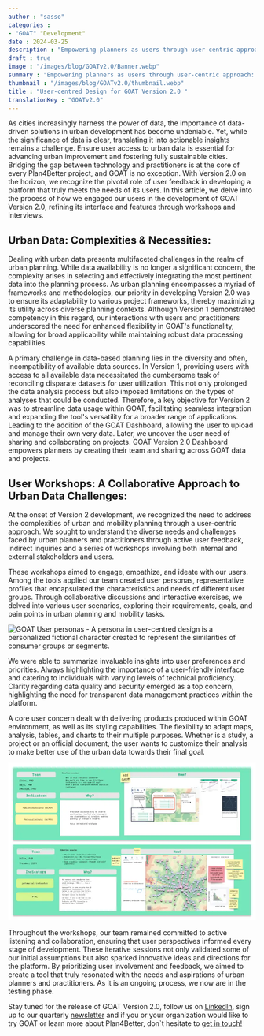 ```yaml
---
author : "sasso"
categories : 
- "GOAT" "Development"
date : 2024-03-25
description : "Empowering planners as users through user-centric approach: The making of GOAT Version 2.0."
draft : true
image : "/images/blog/GOATv2.0/Banner.webp"
summary : "Empowering planners as users through user-centric approach: The making of GOAT Version 2.0."
thumbnail : "/images/blog/GOATv2.0/thumbnail.webp"
title : "User-centred Design for GOAT Version 2.0 "
translationKey : "GOATv2.0"
---
```

As cities increasingly harness the power of data, the importance of data-driven solutions in urban development has become undeniable. Yet, while the significance of data is clear, translating it into actionable insights remains a challenge. Ensure user access to urban data is essential for advancing urban improvement and fostering fully sustainable cities. Bridging the gap between technology and practitioners is at the core of every Plan4Better project, and GOAT is no exception. With Version 2.0 on the horizon, we recognize the pivotal role of user feedback in developing a platform that truly meets the needs of its users. In this article, we delve into the process of how we engaged our users in the development of GOAT Version 2.0, refining its interface and features through workshops and interviews.

## Urban Data: Complexities & Necessities:

Dealing with urban data presents multifaceted challenges in the realm of urban planning. While data availability is no longer a significant concern, the complexity arises in selecting and effectively integrating the most pertinent data into the planning process. As urban planning encompasses a myriad of frameworks and methodologies, our priority in developing Version 2.0 was to ensure its adaptability to various project frameworks, thereby maximizing its utility across diverse planning contexts. Although Version 1 demonstrated competency in this regard, our interactions with users and practitioners underscored the need for enhanced flexibility in GOAT's functionality, allowing for broad applicability while maintaining robust data processing capabilities. 

A primary challenge in data-based planning lies in the diversity and often, incompatibility of available data sources. In Version 1, providing users with access to all available data necessitated the cumbersome task of reconciling disparate datasets for user utilization. This not only prolonged the data analysis process but also imposed limitations on the types of analyses that could be conducted. Therefore, a key objective for Version 2 was to streamline data usage within GOAT, facilitating seamless integration and expanding the tool's versatility for a broader range of applications. Leading to the addition of the GOAT Dashboard, allowing the user to upload and manage their own very data. Later, we uncover the user need of sharing and collaborating on projects. GOAT Version 2.0 Dashboard empowers planners by creating their team and sharing across GOAT data and projects.

## User Workshops: A Collaborative Approach to Urban Data Challenges: 

At the onset of Version 2 development, we recognized the need to address the complexities of urban and mobility planning through a user-centric approach. We sought to understand the diverse needs and challenges faced by urban planners and practitioners through active user feedback, indirect inquiries and a series of workshops involving both internal and external stakeholders and users. 

These workshops aimed to engage, empathize, and ideate with our users. Among the tools applied our team created user personas, representative profiles that encapsulated the characteristics and needs of different user groups. Through collaborative discussions and interactive exercises, we delved into various user scenarios, exploring their requirements, goals, and pain points in urban planning and mobility tasks. 

![GOAT User personas - A persona in user-centred design is a personalized fictional character created to represent the similarities of consumer groups or segments.](/images/blog/GOATv2.0/personas.webp "GOAT User personas - A persona in user-centred design is a personalized fictional character created to represent the similarities of consumer groups or segments.")

We were able to summarize invaluable insights into user preferences and priorities. Always highlighting the importance of a user-friendly interface and catering to individuals with varying levels of technical proficiency. Clarity regarding data quality and security emerged as a top concern, highlighting the need for transparent data management practices within the platform. 

A core user concern dealt with delivering products produced within GOAT environment, as well as its styling capabilities. The flexibility to adapt maps, analysis, tables, and charts to their multiple purposes. Whether is a study, a project or an official document, the user wants to customize their analysis to make better use of the urban data towards their final goal.

![Indicators workshop - Understanding how users use and need indicators.](static/images/blog/GOATv2.0/workshop.webp "Indicators workshop - Understanding how users use and need indicators.")

Throughout the workshops, our team remained committed to active listening and collaboration, ensuring that user perspectives informed every stage of development. These iterative sessions not only validated some of our initial assumptions but also sparked innovative ideas and directions for the platform. By prioritizing user involvement and feedback, we aimed to create a tool that truly resonated with the needs and aspirations of urban planners and practitioners. As it is an ongoing process, we now are in the testing phase. 

Stay tuned for the release of GOAT Version 2.0, follow us on [LinkedIn](https://www.linkedin.com/company/plan4better/ "LinkedIn"), sign up to our quarterly [newsletter](https://plan4better.de/newsletter/ "newsletter") and if you or your organization would like to try GOAT or learn more about Plan4Better, don`t hesitate to [get in touch!](https://plan4better.de/kontakt/ "get in touch!")